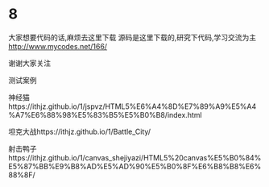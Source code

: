 # 8

大家想要代码的话,麻烦去这里下载
源码是这里下载的,研究下代码,学习交流为主
http://www.mycodes.net/166/



谢谢大家关注


测试案例


神经猫https://ithjz.github.io/1/jspvz/HTML5%E6%A4%8D%E7%89%A9%E5%A4%A7%E6%88%98%E5%83%B5%E5%B0%B8/index.html

坦克大战https://ithjz.github.io/1/Battle_City/


射击鸭子https://ithjz.github.io/1/canvas_shejiyazi/HTML5%20canvas%E5%B0%84%E5%87%BB%E9%B8%AD%E5%AD%90%E5%B0%8F%E6%B8%B8%E6%88%8F/ 
